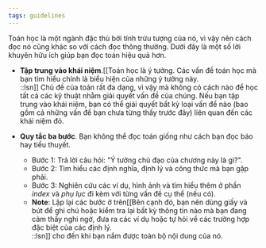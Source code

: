 ```yaml
---
tags: guidelines
---
```


Toán học là một ngành đặc thù bởi tính trừu tượng của nó, vì vậy nên cách đọc nó cũng khác so với cách đọc thông thường. Dưới đây là một số lời khuyên hữu ích giúp bạn đọc toán hiệu quả hơn. 

- **Tập trung vào khái niệm**.[[Toán học là ý tưởng. Các vấn đề toán học mà bạn tìm hiểu chính là biểu hiện của những ý tưởng này.<br/>::lsn]] Chủ đề của toán rất đa dạng, vì vậy mà không có cách nào để học tất cả các kỹ thuật nhằm giải quyết vấn đề của chúng. Nếu bạn tập trung vào khái niệm, bạn có thể giải quyết bất kỳ loại vấn đề nào (bao gồm cả những vấn đề bạn chưa từng thấy trước đây) liên quan đến các khái niệm đó.

- **Quy tắc ba bước**. Bạn không thể đọc toán giống như cách bạn đọc báo hay tiểu thuyết.

    - Bước 1: Trả lời câu hỏi: "Ý tưởng chủ đạo của chương này là gì?". 
    - Bước 2: Tìm hiểu các định nghĩa, định lý và công thức mà bạn gặp phải.
    - Bước 3: Nghiên cứu các ví dụ, hình ảnh và tìm hiểu thêm ở phần *index* và *phụ lục* đi kèm với từng vấn đề cụ thể (nếu có).
    - **Note**: Lặp lại các bước ở trên[[Bên cạnh đó, bạn nên dùng giấy và bút để ghi chú hoặc kiểm tra lại bất kỳ thông tin nào mà bạn đang cảm thấy nghi ngờ, đưa ra các ví dụ hoặc tự hỏi về các trường hợp đặc biệt của các định lý.<br/>::lsn]] cho đến khi bạn nắm được toàn bộ nội dung của nó.

